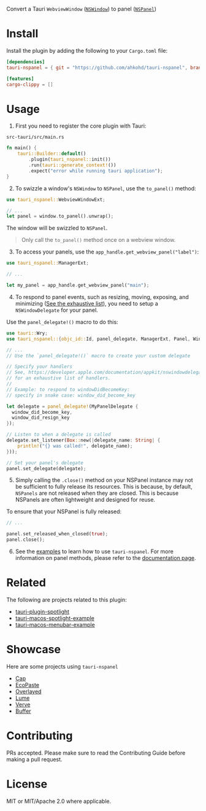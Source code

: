 Convert a Tauri `WebviewWindow` ([`NSWindow`](https://developer.apple.com/documentation/appkit/nswindow)) to panel ([`NSPanel`](https://developer.apple.com/documentation/appkit/nspanel))

# Install
Install the plugin by adding the following to your `Cargo.toml` file:

```toml
[dependencies]
tauri-nspanel = { git = "https://github.com/ahkohd/tauri-nspanel", branch = "v2" }

[features]
cargo-clippy = []
```

# Usage

1. First you need to register the core plugin with Tauri:

`src-tauri/src/main.rs`

```rust
fn main() {
    tauri::Builder::default()
        .plugin(tauri_nspanel::init())
        .run(tauri::generate_context!())
        .expect("error while running tauri application");
}
```

2. To swizzle a window's `NSWindow` to `NSPanel`, use the `to_panel()` method:

```rust
use tauri_nspanel::WebviewWindowExt;

// ...
let panel = window.to_panel().unwrap();
```

The window will be swizzled to `NSPanel`.

> Only call the `to_panel()` method once on a webview window.

3. To access your panels, use the `app_handle.get_webview_panel("label")`:

```rust
use tauri_nspanel::ManagerExt;

// ...

let my_panel = app_handle.get_webview_panel("main");
```

4. To respond to panel events, such as resizing, moving, exposing, and minimizing ([See the exhaustive list](https://developer.apple.com/documentation/appkit/nswindowdelegate?language=objc)), you need to setup a `NSWindowDelegate` for your panel.

Use the `panel_delegate!()` macro to do this:

```rust
use tauri::Wry;
use tauri_nspanel::{objc_id::Id, panel_delegate, ManagerExt, Panel, WindowExt};

// ...
// Use the `panel_delegate!()` macro to create your custom delegate

// Specify your handlers
// See, https://developer.apple.com/documentation/appkit/nswindowdelegate?language=objc
// for an exhaustive list of handlers.
//
// Example: to respond to windowDidBecomeKey:
// specify in snake case: window_did_become_key

let delegate = panel_delegate!(MyPanelDelegate {
  window_did_become_key,
  window_did_resign_key
});

// Listen to when a delegate is called
delegate.set_listener(Box::new(|delegate_name: String| {
    println!("{} was called!", delegate_name);
}));

// Set your panel's delegate
panel.set_delegate(delegate);
```

5. Simply calling the `.close()` method on your NSPanel instance may not be sufficient to fully release its resources. This is because, by default,
   `NSPanels` are not released when they are closed. This is because NSPanels are often lightweight and designed for reuse.

To ensure that your NSPanel is fully released:

```rust
// ...

panel.set_released_when_closed(true);
panel.close();
```

6. See the [examples](/examples) to learn how to use `tauri-nspanel`. For more information on panel methods, please refer to the [documentation page](https://ahkohd.github.io/tauri-nspanel/tauri_nspanel/raw_nspanel/struct.RawNSPanel.html).

# Related

The following are projects related to this plugin:

- [tauri-plugin-spotlight](https://github.com/zzzze/tauri-plugin-spotlight)
- [tauri-macos-spotlight-example](https://github.com/ahkohd/tauri-macos-spotlight-example)
- [tauri-macos-menubar-example](https://github.com/ahkohd/tauri-macos-menubar-app-example)

# Showcase

Here are some projects using `tauri-nspanel`

- [Cap](https://github.com/CapSoftware/Cap)
- [EcoPaste](https://github.com/EcoPasteHub/EcoPaste)
- [Overlayed](https://github.com/overlayeddev/overlayed)
- [Lume](https://github.com/lumehq/lume)
- [Verve](https://github.com/ParthJadhav/verve)
- [Buffer](https://buffer.md)

# Contributing

PRs accepted. Please make sure to read the Contributing Guide before making a pull request.

# License

MIT or MIT/Apache 2.0 where applicable.
